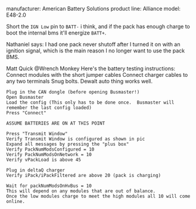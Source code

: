 manufacturer: American Battery Solutions
product line: Alliance
model: E48-2.0

Short the `IGN Low` pin to `BATT-` i think, and if the pack has
enough charge to boot the internal bms it'll energize `BATT+`.

Nathaniel says: I had one pack never shutoff after I turned it on with
an ignition signal, which is the main reason I no longer want to use
the pack BMS.

Matt Quick
    @Wrench Monkey
    Here's the battery testing instructions:
    Connect modules with the short jumper cables
    Connect charger cables to any two terminals
    Snug bolts.  Dewalt auto thing works well.

    Plug in the CAN dongle (before opening Busmaster!)
    Open Busmaster
    Load the config (This only has to be done once.  Busmaster will remember the last config loaded)
    Press "Connect"

    ASSUME BATTERIES ARE ON AT THIS POINT

    Press "Transmit Window"
    Verify Transmit Window is configured as shown in pic
    Expand all messages by pressing the "plus box"
    Verify PackNumModsConfigured = 10
    Verify PackNumModsOnNetwork = 10
    Verify vPackLoad is above 45

    Plug in deltaQ charger
    Verify iPack/iPackFiltered are above 20 (pack is charging)

    Wait for packNumModsOnHvBus = 10
    This will depend on any modules that are out of balance.
    Once the low modules charge to meet the high modules all 10 will come online.
